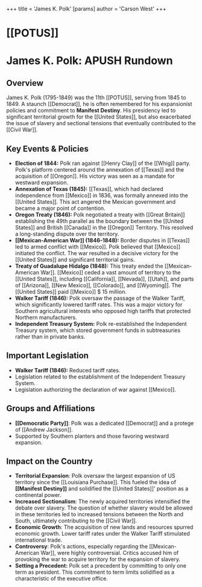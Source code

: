 +++
 title = 'James K. Polk'
[params]
	author = 'Carson West'
+++
# [[POTUS]]
# James K. Polk: APUSH Rundown

## Overview

James K. Polk (1795-1849) was the 11th [[POTUS]], serving from 1845 to 1849. A staunch [[Democrat]], he is often remembered for his expansionist policies and commitment to **Manifest Destiny**. His presidency led to significant territorial growth for the [[United States]], but also exacerbated the issue of slavery and sectional tensions that eventually contributed to the [[Civil War]].

## Key Events & Policies

*   **Election of 1844:** Polk ran against [[Henry Clay]] of the [[Whig]] party. Polk's platform centered around the annexation of [[Texas]] and the acquisition of [[Oregon]]. His victory was seen as a mandate for westward expansion.
*   **Annexation of Texas (1845):** [[Texas]], which had declared independence from [[Mexico]] in 1836, was formally annexed into the [[United States]]. This act angered the Mexican government and became a major point of contention.
*   **Oregon Treaty (1846):** Polk negotiated a treaty with [[Great Britain]] establishing the 49th parallel as the boundary between the [[United States]] and British [[Canada]] in the [[Oregon]] Territory. This resolved a long-standing dispute over the territory.
*   **[[Mexican-American War]] (1846-1848):** Border disputes in [[Texas]] led to armed conflict with [[Mexico]]. Polk believed that [[Mexico]] initiated the conflict. The war resulted in a decisive victory for the [[United States]] and significant territorial gains.
*   **Treaty of Guadalupe Hidalgo (1848):** This treaty ended the [[Mexican-American War]]. [[Mexico]] ceded a vast amount of territory to the [[United States]], including [[California]], [[Nevada]], [[Utah]], and parts of [[Arizona]], [[New Mexico]], [[Colorado]], and [[Wyoming]]. The [[United States]] paid [[Mexico]]  $ 15 million.
*   **Walker Tariff (1846):** Polk oversaw the passage of the Walker Tariff, which significantly lowered tariff rates. This was a major victory for Southern agricultural interests who opposed high tariffs that protected Northern manufacturers.
*   **Independent Treasury System:** Polk re-established the Independent Treasury system, which stored government funds in subtreasuries rather than in private banks.

## Important Legislation

*   **Walker Tariff (1846):** Reduced tariff rates.
*   Legislation related to the establishment of the Independent Treasury System.
*   Legislation authorizing the declaration of war against [[Mexico]].

## Groups and Affiliations

*   **[[Democratic Party]]**: Polk was a dedicated [[Democrat]] and a protege of [[Andrew Jackson]].
*   Supported by Southern planters and those favoring westward expansion.

## Impact on the Country

*   **Territorial Expansion**: Polk oversaw the largest expansion of US territory since the [[Louisiana Purchase]]. This fueled the idea of **[[Manifest Destiny]]** and solidified the [[United States]]' position as a continental power.
*   **Increased Sectionalism**: The newly acquired territories intensified the debate over slavery. The question of whether slavery would be allowed in these territories led to increased tensions between the North and South, ultimately contributing to the [[Civil War]].
*   **Economic Growth**: The acquisition of new lands and resources spurred economic growth. Lower tariff rates under the Walker Tariff stimulated international trade.
*   **Controversy**: Polk's actions, especially regarding the [[Mexican-American War]], were highly controversial. Critics accused him of provoking the war to acquire territory for the expansion of slavery.
*   **Setting a Precedent:** Polk set a precedent by committing to only one term as president. This commitment to term limits solidified as a characteristic of the executive office.
